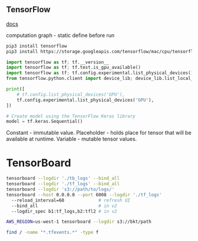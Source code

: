 TensorFlow
-

[docs](https://www.tensorflow.org/tutorials)

computation graph - static
define before run

````sh
pip3 install tensorflow
pip3 install https://storage.googleapis.com/tensorflow/mac/cpu/tensorflow-1.14.0-py3-none-any.whl
````
````py
import tensorflow as tf; tf.__version__
import tensorflow as tf; tf.test.is_gpu_available()
import tensorflow as tf; tf.config.experimental.list_physical_devices()
from tensorflow.python.client import device_lib; device_lib.list_local_devices()

print([
    # tf.config.list_physical_devices('GPU'),
    tf.config.experimental.list_physical_devices('GPU'),
])

# Create model using the TensorFlow Keras library
model = tf.keras.Sequential()
````

Constant - immutable value.
Placeholder - holds place for tensor that will be available at runtime.
Variable - mutable tensor values.

# TensorBoard

````sh
tensorboard --logdir './tb_logs' --bind_all
tensorboard --logdir './tf_logs' --bind_all
tensorboard --logdir 's3://path/to/logs/'
tensorboard --host 0.0.0.0 --port 6008 --logdir './tf_logs'
  --reload_interval=60             # refresh UI
  --bind_all                       # in v2
  --logdir_spec b1:tf_logs,b2:tfl2 # in v2

AWS_REGION=us-west-1 tensorboard --logdir s3://bkt/path

find / -name "*.tfevents.*" -type f
````
